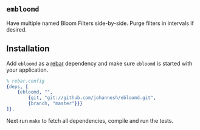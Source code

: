 ## `embloomd`
Have multiple named Bloom Filters side-by-side. Purge filters in intervals if desired.


## Installation
Add `ebloomd` as a [rebar](https://github.com/basho/rebar) dependency and make sure `ebloomd` is started with your application.

```erlang
% rebar.config
{deps, [
    {ebloomd, "",
        {git, "git://github.com/johannesh/ebloomd.git",
        {branch, "master"}}}
]}.
```

Next run `make` to fetch all dependencies, compile and run the tests.

